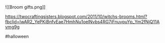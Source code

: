 ![[Broom gifts.png]]

https://twocraftingsisters.blogspot.com/2011/10/witchs-brooms.html?fbclid=IwAR2_YePKiBnfvEae7HmhNu1oelNvbs4RG7iFnuvpuYp_Ym2fNjQ11Avmg9g

#halloween 